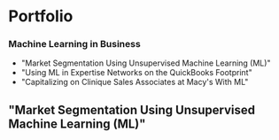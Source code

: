 # Portfolio

### Machine Learning in Business

- "Market Segmentation Using Unsupervised Machine Learning (ML)"
- "Using ML in Expertise Networks on the QuickBooks Footprint"
- "Capitalizing on Clinique Sales Associates at Macy's With ML" 

## "Market Segmentation Using Unsupervised Machine Learning (ML)"

